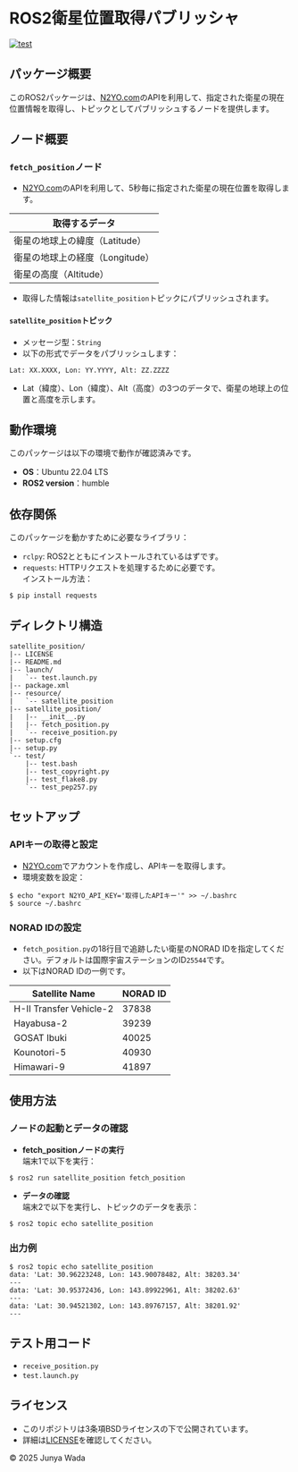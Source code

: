 # ROS2衛星位置取得パブリッシャ
[![test](https://github.com/JEISU20xx/satellite_position/actions/workflows/test.yml/badge.svg)](https://github.com/JEISU20xx/satellite_position/actions/workflows/test.yml)  
## パッケージ概要
このROS2パッケージは、[N2YO.com](https://www.n2yo.com/)のAPIを利用して、指定された衛星の現在位置情報を取得し、トピックとしてパブリッシュするノードを提供します。
## ノード概要
### `fetch_position`ノード
- [N2YO.com](https://www.n2yo.com/)のAPIを利用して、5秒毎に指定された衛星の現在位置を取得します。

|取得するデータ|
|-----------------------------|
|衛星の地球上の緯度（Latitude）|
|衛星の地球上の経度（Longitude）|
|衛星の高度（Altitude）|

- 取得した情報は`satellite_position`トピックにパブリッシュされます。
#### `satellite_position`トピック
- メッセージ型：`String`
- 以下の形式でデータをパブリッシュします：
```
Lat: XX.XXXX, Lon: YY.YYYY, Alt: ZZ.ZZZZ
```
- Lat（緯度）、Lon（緯度）、Alt（高度）の3つのデータで、衛星の地球上の位置と高度を示します。
## 動作環境
このパッケージは以下の環境で動作が確認済みです。
- **OS**：Ubuntu 22.04 LTS
- **ROS2 version**：humble
## 依存関係
このパッケージを動かすために必要なライブラリ：
- `rclpy`: ROS2とともにインストールされているはずです。
- `requests`: HTTPリクエストを処理するために必要です。  
インストール方法：
```
$ pip install requests
```
## ディレクトリ構造
```
satellite_position/
|-- LICENSE
|-- README.md
|-- launch/
|   `-- test.launch.py
|-- package.xml
|-- resource/
|   `-- satellite_position
|-- satellite_position/
|   |-- __init__.py
|   |-- fetch_position.py
|   `-- receive_position.py
|-- setup.cfg
|-- setup.py
`-- test/
    |-- test.bash
    |-- test_copyright.py
    |-- test_flake8.py
    `-- test_pep257.py
```
## セットアップ
### APIキーの取得と設定
- [N2YO.com](https://www.n2yo.com/)でアカウントを作成し、APIキーを取得します。
- 環境変数を設定：
```
$ echo "export N2YO_API_KEY='取得したAPIキー'" >> ~/.bashrc
$ source ~/.bashrc
```
### NORAD IDの設定
- `fetch_position.py`の18行目で追跡したい衛星のNORAD IDを指定してください。デフォルトは国際宇宙ステーションのID`25544`です。  
- 以下はNORAD IDの一例です。

| Satellite Name          | NORAD ID |
|-------------------------|----------|
| H-II Transfer Vehicle-2 | 37838    |
| Hayabusa-2              | 39239    |
| GOSAT Ibuki             | 40025    |
| Kounotori-5             | 40930    |
| Himawari-9              | 41897    |

## 使用方法
### ノードの起動とデータの確認
- **fetch_positionノードの実行**  
端末1で以下を実行：
```
$ ros2 run satellite_position fetch_position
```
- **データの確認**  
端末2で以下を実行し、トピックのデータを表示：
```
$ ros2 topic echo satellite_position
```
### 出力例
```
$ ros2 topic echo satellite_position
data: 'Lat: 30.96223248, Lon: 143.90078482, Alt: 38203.34'
---
data: 'Lat: 30.95372436, Lon: 143.89922961, Alt: 38202.63'
---
data: 'Lat: 30.94521302, Lon: 143.89767157, Alt: 38201.92'
---
```
## テスト用コード
- `receive_position.py`
- `test.launch.py`
## ライセンス
- このリポジトリは3条項BSDライセンスの下で公開されています。
- 詳細は[LICENSE](https://github.com/JEISU20xx/satellite_position/blob/master/LICENSE)を確認してください。  
  
© 2025 Junya Wada
